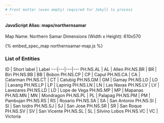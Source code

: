 ```yaml
---
# Front matter (even empty) required for Jekyll to process
---
```


#### JavaScript Alias: maps/northernsamar

Map Name: Northern Samar
Dimensions (Width x Height): 610x570



{% embed_spec_map northernsamar-map.js %}

### List of Entities

ID | Short label | Label
---|---|---|---
PH.NS.AL | AL | Allen
PH.NS.BR | BR | Biri
PH.NS.BB | BB | Bobon
PH.NS.CP | CP | Capul
PH.NS.CA | CA | Catarman
PH.NS.CT | CT | Catubig
PH.NS.GM | GM | Gamay
PH.NS.LO | LO | Laoang
PH.NS.LP | LP | Lapinig
PH.NS.LN | LN | Las Navas
PH.NS.LV | LV | Lavezares
PH.NS.LD | LD | Lope de Vega
PH.NS.MP | MP | Mapanas
PH.NS.MN | MN | Mondragon
PH.NS.PL | PL | Palapag
PH.NS.PM | PM | Pambujan
PH.NS.RS | RS | Rosario
PH.NS.SA | SA | San Antonio
PH.NS.SI | SI | San Isidro
PH.NS.SJ | SJ | San Jose
PH.NS.SR | SR | San Roque
PH.NS.SV | SV | San Vicente
PH.NS.SL | SL | Silvino Lobos
PH.NS.VC | VC | Victoria